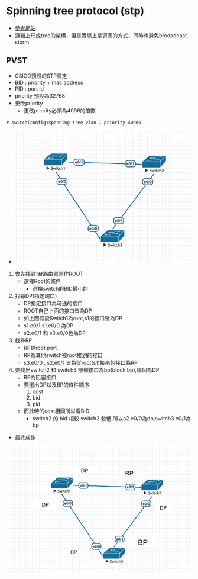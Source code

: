 # Spinning tree protocol (stp)
* [參考網站](https://www.jannet.hk/zh-Hant/post/spanning-tree-protocol-stp/)
* 邏輯上形成tree的架構，但是實際上是迴圈的方式，同時也避免brodadcast storm

## PVST
* CSICO預設的STP設定
* BID : priority + mac address
* PID : port id
* priority 預設為32768
* 更改priority
    * 更改priority必須為4096的倍數
```
# switch(config)spanning-tree vlan 1 priority 40960
```
* ![spanning_tree](./spaning_tree.png)
1. 會先找尋1台路由器當作ROOT
    * 選擇Root的條件
        - 選擇switch的BID最小的
2. 找尋DP(指定端口)
    * DP指定接口為可通的接口
    * ROOT自己上面的接口皆為DP
    * 如上圖假設Switch1為root,s1的接口皆為DP
    * s1.e0/1,s1.e0/0 為DP
    * s2.e0/1 和 s3.e0/0也為DP
3. 找尋RP
    * RP是root port
    * RP為其他switch被root接到的接口
    * s3.e0/0 , s2.e0/1 皆為從root(s1)接來的接口為RP
4. 要找出switch2 和 switch3 哪個接口為bp(block bp),哪個為DP
    * BP為阻塞接口
    * 要選出DP以及BP的條件順序
        1. cost
        2. bid
        3. pid
    * 而此時的cost相同所以看BID
        * switch2 的 bid 相較 switch3 較低,所以s2.e0/0為dp,switch3.e0/1為bp

* 最終成像

![](stp_finally.PNG)
